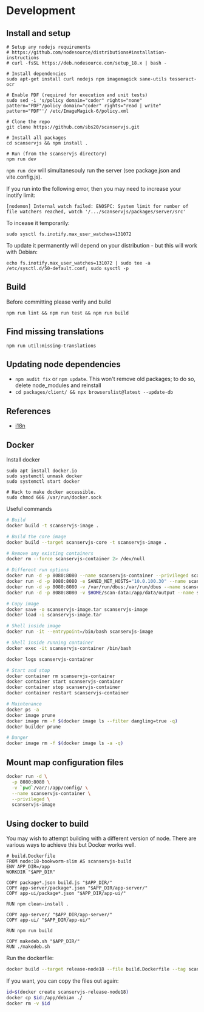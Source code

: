 # Development

## Install and setup

```shell
# Setup any nodejs requirements
# https://github.com/nodesource/distributions#installation-instructions
# curl -fsSL https://deb.nodesource.com/setup_18.x | bash -

# Install dependencies
sudo apt-get install curl nodejs npm imagemagick sane-utils tesseract-ocr

# Enable PDF (required for execution and unit tests)
sudo sed -i 's/policy domain="coder" rights="none" pattern="PDF"/policy domain="coder" rights="read | write" pattern="PDF"'/ /etc/ImageMagick-6/policy.xml

# Clone the repo
git clone https://github.com/sbs20/scanservjs.git

# Install all packages
cd scanservjs && npm install .

# Run (from the scanservjs directory)
npm run dev
```

`npm run dev` will simultanesouly run the server (see package.json and
vite.config.js).

If you run into the following error, then you may need to increase your inotify
limit:

```
[nodemon] Internal watch failed: ENOSPC: System limit for number of file watchers reached, watch '/.../scanservjs/packages/server/src'
```

To incease it temporarily:

```
sudo sysctl fs.inotify.max_user_watches=131072
```

To update it permanently will depend on your distribution - but this will work
with Debian:

```
echo fs.inotify.max_user_watches=131072 | sudo tee -a /etc/sysctl.d/50-default.conf; sudo sysctl -p
```

## Build

Before committing please verify and build

```
npm run lint && npm run test && npm run build
```

## Find missing translations

```
npm run util:missing-translations
```

## Updating node dependencies

* `npm audit fix` or `npm update`. This won't remove old packages; to do so,
  delete node_modules and reinstall
* `cd packages/client/ && npx browserslist@latest --update-db`

## References

* [i18n](https://www.codeandweb.com/babeledit/tutorials/how-to-translate-your-vue-app-with-vue-i18n)

## Docker

Install docker
```
sudo apt install docker.io
sudo systemctl unmask docker
sudo systemctl start docker

# Hack to make docker accessible.
sudo chmod 666 /var/run/docker.sock
```

Useful commands
```sh
# Build
docker build -t scanservjs-image .

# Build the core image
docker build --target scanservjs-core -t scanservjs-image .

# Remove any existing containers
docker rm --force scanservjs-container 2> /dev/null

# Different run options
docker run -d -p 8080:8080 --name scanservjs-container --privileged scanservjs-image
docker run -d -p 8080:8080 -e SANED_NET_HOSTS="10.0.100.30" --name scanservjs-container --privileged scanservjs-image
docker run -d -p 8080:8080 -v /var/run/dbus:/var/run/dbus --name scanservjs-container --privileged scanservjs-image
docker run -d -p 8080:8080 -v $HOME/scan-data:/app/data/output --name scanservjs-container --privileged scanservjs-image

# Copy image
docker save -o scanservjs-image.tar scanservjs-image
docker load -i scanservjs-image.tar

# Shell inside image
docker run -it --entrypoint=/bin/bash scanservjs-image

# Shell inside running container
docker exec -it scanservjs-container /bin/bash

docker logs scanservjs-container

# Start and stop
docker container rm scanservjs-container
docker container start scanservjs-container
docker container stop scanservjs-container
docker container restart scanservjs-container

# Maintenance
docker ps -a
docker image prune
docker image rm -f $(docker image ls --filter dangling=true -q)
docker builder prune

# Danger
docker image rm -f $(docker image ls -a -q)
```

## Mount map configuration files

```sh
docker run -d \
  -p 8080:8080 \
  -v `pwd`/var/:/app/config/ \
  --name scanservjs-container \
  --privileged \
  scanservjs-image
```

## Using docker to build

You may wish to attempt building with a different version of node. There are
various ways to achieve this but Docker works well.

```Docker
# build.Dockerfile
FROM node:18-bookworm-slim AS scanservjs-build
ENV APP_DIR=/app
WORKDIR "$APP_DIR"

COPY package*.json build.js "$APP_DIR/"
COPY app-server/package*.json "$APP_DIR/app-server/"
COPY app-ui/package*.json "$APP_DIR/app-ui/"

RUN npm clean-install .

COPY app-server/ "$APP_DIR/app-server/"
COPY app-ui/ "$APP_DIR/app-ui/"

RUN npm run build

COPY makedeb.sh "$APP_DIR/"
RUN ./makedeb.sh
```

Run the dockerfile:

```sh
docker build --target release-node18 --file build.Dockerfile --tag scanservjs-release-node18 .
```

If you want, you can copy the files out again:

```sh
id=$(docker create scanservjs-release-node18)
docker cp $id:/app/debian ./
docker rm -v $id
```
